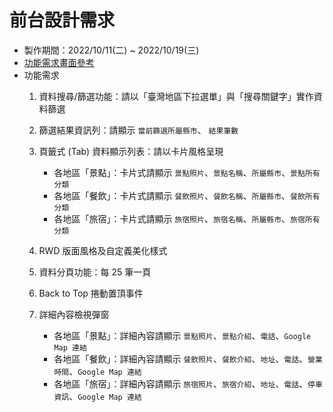# 前台設計需求

- 製作期間：2022/10/11(二) ~ 2022/10/19(三)
- <a href="https://jedchang.github.io/Taiwan-Tourism-Attraction" target="_blank">功能需求畫面參考</a>
- 功能需求
  1. 資料搜尋/篩選功能：請以「臺灣地區下拉選單」與「搜尋關鍵字」實作資料篩選
  2. 篩選結果資訊列：請顯示 `當前篩選所屬縣市`、 `結果筆數` 
  3. 頁籤式 (Tab) 資料顯示列表：請以卡片風格呈現
     - 各地區「景點」：卡片式請顯示 `景點照片`、`景點名稱`、`所屬縣市`、`景點所有分類`
     - 各地區「餐飲」：卡片式請顯示 `餐飲照片`、`餐飲名稱`、`所屬縣市`、`餐飲所有分類`
     - 各地區「旅宿」：卡片式請顯示 `旅宿照片`、`旅宿名稱`、`所屬縣市`、`旅宿所有分類`
    
  4. RWD 版面風格及自定義美化樣式
  5. 資料分頁功能：每 25 筆一頁
  6. Back to Top 捲動置頂事件
  7. 詳細內容檢視彈窗
     - 各地區「景點」：詳細內容請顯示 `景點照片`、`景點介紹`、`電話`、`Google Map 連結`
     - 各地區「餐飲」：詳細內容請顯示 `餐飲照片`、`餐飲介紹`、`地址`、`電話`、`營業時間`、`Google Map 連結`
     - 各地區「旅宿」：詳細內容請顯示 `旅宿照片`、`旅宿介紹`、`地址`、`電話`、`停車資訊`、`Google Map 連結`
 

